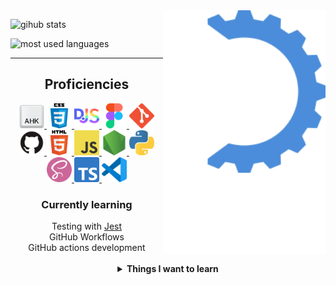 <!-- midnight-purple theme also looks really good -->
<img alt="logo" src="https://raw.githubusercontent.com/MikhaD/MikhaD/main/img/logos/logo animated name.svg" align="right" width="260px">

![gihub stats](https://github-readme-stats.vercel.app/api?username=MikhaD&show_icons=true&count_private=true&bg_color=0000&text_color=888&theme=github_dark&hide_border=true)

![most used languages](https://github-readme-stats.vercel.app/api/top-langs/?username=MikhaD&layout=compact&langs_count=10&bg_color=0000&text_color=888&theme=github_dark&card_width=445&hide_border=true)

---
<h2 align="center">Proficiencies</h2>

<div align="center">
	<a href="https://autohotkey.com" target="_blank">
		<img width="40" src="https://raw.githubusercontent.com/MikhaD/MikhaD/main/img/icons/ahk.svg" alt="ahk" title="AutoHotkey">
	</a>
	<a href="https://w3.org/Style/CSS" target="_blank">
		<img width="40" src="https://raw.githubusercontent.com/MikhaD/MikhaD/main/img/icons/css.svg" alt="css" title="CSS">
	</a>
	<a href="https://discord.js.org" target="_blank">
		<img width="40" src="https://raw.githubusercontent.com/MikhaD/MikhaD/main/img/icons/discordjs.svg" alt="discordjs" title="DiscordJS">
	</a>
	<a href="https://figma.com" target="_blank">
		<img width="40" src="https://raw.githubusercontent.com/MikhaD/MikhaD/main/img/icons/figma.svg" alt="figma" title="Figma">
	</a>
	<a href="https://git-scm.com" target="_blank">
		<img width="40" src="https://raw.githubusercontent.com/MikhaD/MikhaD/main/img/icons/git.svg" alt="git" title="git">
	</a>
	<a href="https://github.com" target="_blank">
		<img width="40" src="https://raw.githubusercontent.com/MikhaD/MikhaD/main/img/icons/github.svg" alt="github" title="GitHub">
	</a>
	<a href="https://dev.w3.org/html5/spec-LC" target="_blank">
		<img width="40" src="https://raw.githubusercontent.com/MikhaD/MikhaD/main/img/icons/html.svg" alt="html" title="HTML">
	</a>
	<a href="https://ecma-international.org/publications-and-standards/standards/ecma-262/" target="_blank">
		<img width="40" src="https://raw.githubusercontent.com/MikhaD/MikhaD/main/img/icons/javascript.svg" alt="javascript" title="JavaScript">
	</a>
	<a href="https://nodejs.org" target="_blank">
		<img width="40" src="https://raw.githubusercontent.com/MikhaD/MikhaD/main/img/icons/node.svg" alt="node" title="Node">
	</a>
	<a href="https://python.org/" target="_blank">
		<img width="40" src="https://raw.githubusercontent.com/MikhaD/MikhaD/main/img/icons/python.svg" alt="python" title="Python">
	</a>
	<a href="https://sass-lang.com/documentation/syntax" target="_blank">
		<img width="40" src="https://raw.githubusercontent.com/MikhaD/MikhaD/main/img/icons/scss.svg" alt="scss" title="SCSS">
	</a>
	<a href="https://www.typescriptlang.org" target="_blank">
		<img width="40" src="https://raw.githubusercontent.com/MikhaD/MikhaD/main/img/icons/typescript.svg" alt="typescript" title="TypeScript">
	</a>
	<a href="https://code.visualstudio.com" target="_blank">
		<img width="40" src="https://raw.githubusercontent.com/MikhaD/MikhaD/main/img/icons/vscode.svg" alt="vscode" title="Visual Studio Code">
	</a>
</div>
<div align="center">
	<h3>Currently learning</h3>
	<div>Testing with <a href="https://jestjs.io">Jest</a></div>
	<div>GitHub Workflows</div>
	<div>GitHub actions development</div>
	<br>
	<details>
		<summary><strong>Things I want to learn</strong></summary>
		<div>Svelte</div>
		<div>Rust</div>
		<div>Tauri</div>
		<div>VSCode Extension development</div>
		<div>Obsidian Plugin development</div>
		<div>Go</div>
		<div>OpenCV</div>
		<div>Web Assembly</div>
		<div>Kotlin</div>
	</details>
</div>
